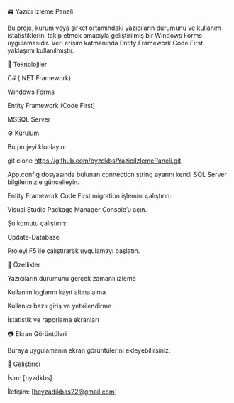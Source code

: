 🖨 Yazıcı İzleme Paneli

Bu proje, kurum veya şirket ortamındaki yazıcıların durumunu ve kullanım istatistiklerini takip etmek amacıyla geliştirilmiş bir Windows Forms uygulamasıdır.
Veri erişim katmanında Entity Framework Code First yaklaşımı kullanılmıştır.

🚀 Teknolojiler

C# (.NET Framework)

Windows Forms

Entity Framework (Code First)

MSSQL Server

⚙ Kurulum

Bu projeyi klonlayın:

git clone https://github.com/byzdkbs/YaziciIzlemePaneli.git


App.config dosyasında bulunan connection string ayarını kendi SQL Server bilgilerinizle güncelleyin.

<connectionStrings>
  <add name="YaziciContext"
       connectionString="Data Source=.;Initial Catalog=YaziciDB;Integrated Security=True"
       providerName="System.Data.SqlClient" />
</connectionStrings>


Entity Framework Code First migration işlemini çalıştırın:

Visual Studio Package Manager Console’u açın.

Şu komutu çalıştırın:

Update-Database


Projeyi F5 ile çalıştırarak uygulamayı başlatın.

📌 Özellikler

Yazıcıların durumunu gerçek zamanlı izleme

Kullanım loglarını kayıt altına alma

Kullanıcı bazlı giriş ve yetkilendirme

İstatistik ve raporlama ekranları

📷 Ekran Görüntüleri

Buraya uygulamanın ekran görüntülerini ekleyebilirsiniz.

👤 Geliştirici

İsim: [byzdkbs]

İletişim: [beyzadikbas22@gmail.com]
